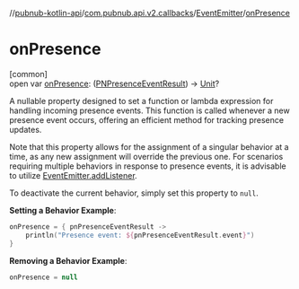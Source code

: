 //[pubnub-kotlin-api](../../../index.md)/[com.pubnub.api.v2.callbacks](../index.md)/[EventEmitter](index.md)/[onPresence](on-presence.md)

# onPresence

[common]\
open var [onPresence](on-presence.md): ([PNPresenceEventResult](../../../../../pubnub-kotlin/pubnub-kotlin-core-api/pubnub-kotlin-core-api/com.pubnub.api.models.consumer.pubsub/-p-n-presence-event-result/index.md)) -&gt; [Unit](https://kotlinlang.org/api/core/kotlin-stdlib/kotlin/-unit/index.html)?

A nullable property designed to set a function or lambda expression for handling incoming presence events. This function is called whenever a new presence event occurs, offering an efficient method for tracking presence updates.

Note that this property allows for the assignment of a singular behavior at a time, as any new assignment will override the previous one. For scenarios requiring multiple behaviors in response to presence events, it is advisable to utilize [EventEmitter.addListener](add-listener.md).

To deactivate the current behavior, simply set this property to `null`.

**Setting a Behavior Example**:

```kotlin
onPresence = { pnPresenceEventResult ->
    println("Presence event: ${pnPresenceEventResult.event}")
}
```

**Removing a Behavior Example**:

```kotlin
onPresence = null
```
